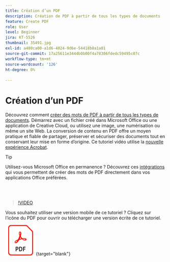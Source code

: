 ```yaml
---
title: Création d’un PDF
description: Création de PDF à partir de tous les types de documents
feature: Create PDF
role: User
level: Beginner
jira: KT-5526
thumbnail: 35491.jpg
exl-id: a480ca00-a1d6-4024-9d6e-54418b8a1a81
source-git-commit: 17a25611e3444b0b00f4a78306fdedc59495c07c
workflow-type: tm+mt
source-wordcount: '126'
ht-degree: 0%

---
```


# Création d’un PDF

Découvrez comment [créer des mots de PDF à partir de tous les types de documents](https://www.adobe.com/fr/acrobat/online/convert-pdf.html). Démarrez avec un fichier créé dans Microsoft Office ou une application de Creative Cloud, ou utilisez une image, une numérisation ou même un site Web. La conversion de contenu en PDF offre un moyen pratique et fiable de partager, préserver et sécuriser des documents tout en conservant leur mise en forme d’origine. Ce tutoriel vidéo utilise la [nouvelle expérience Acrobat](new-workspace.md).

>[!TIP]
>
>Utilisez-vous Microsoft Office en permanence ? Découvrez ces [intégrations](../integrate/integrate-overview.md#microsoft) qui vous permettent de créer des mots de PDF directement dans vos applications Office préférées.

<br> 

>[!VIDEO](https://video.tv.adobe.com/v/35491?enablevpops&quality=12&learn=on&hidetitle=true)

Vous souhaitez utiliser une version mobile de ce tutoriel ? Cliquez sur l’icône du PDF pour ouvrir ou télécharger une version écrite de ce tutoriel.

[![Image de l&#39;icône du PDF](../assets/acrobat_PDF_96.png)](../assets/create_a_pdf.pdf){target="blank"}